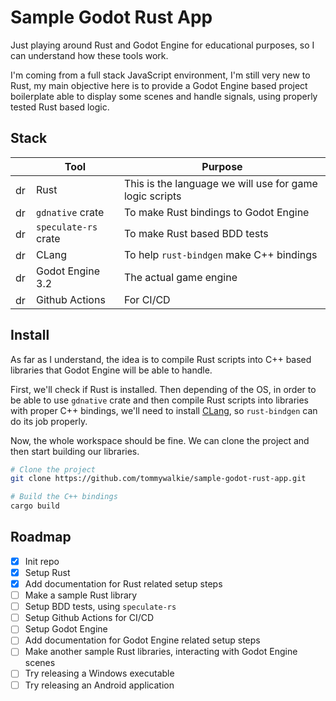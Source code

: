 # Sample Godot Rust App

Just playing around Rust and Godot Engine for educational purposes, so I can understand how these tools work.

I'm coming from a full stack JavaScript environment, I'm still very new to Rust, my main objective here is to provide a Godot Engine based project boilerplate able to display some scenes and handle signals, using properly tested Rust based logic.

## Stack

|                                                              | Tool                 | Purpose                                                 |
| ------------------------------------------------------------ | -------------------- | ------------------------------------------------------- |
| <img src="https://github.com/gilbarbara/logos/raw/master/logos/rust.svg?sanitize=true" alt="drawing" height="17"/> | Rust                 | This is the language we will use for game logic scripts |
| <img src="https://img.icons8.com/dusk/2x/package.png" alt="drawing" height="17"/> | `gdnative` crate     | To make Rust bindings to Godot Engine                   |
| <img src="https://img.icons8.com/dusk/2x/package.png" alt="drawing" height="17"/> | `speculate-rs` crate | To make Rust based BDD tests                            |
| <img src="https://llvm.org/img/DragonMedium.png" alt="drawing" height="17"/> | CLang                | To help `rust-bindgen` make C++ bindings                |
| <img src="https://upload.wikimedia.org/wikipedia/commons/6/6a/Godot_icon.svg" alt="drawing" height="17"/> | Godot Engine 3.2     | The actual game engine                                  |
| <img src="https://avatars0.githubusercontent.com/u/44036562?s=200&v=4?sanitize=true" alt="drawing" height="17"/> | Github Actions       | For CI/CD                                               |


## Install

As far as I understand, the idea is to compile Rust scripts into C++ based libraries that Godot Engine will be able to handle.

First, we'll check if Rust is installed. Then depending of the OS, in order to be able to use `gdnative` crate and then compile Rust scripts into libraries with proper C++ bindings, we'll need to install [CLang](https://rust-lang.github.io/rust-bindgen/requirements.html), so `rust-bindgen` can do its job properly.

Now, the whole workspace should be fine. We can clone the project and then start building our libraries.

```bash
# Clone the project
git clone https://github.com/tommywalkie/sample-godot-rust-app.git

# Build the C++ bindings
cargo build
```

## Roadmap

- [x] Init repo
- [x] Setup Rust
- [x] Add documentation for Rust related setup steps
- [ ] Make a sample Rust library
- [ ] Setup BDD tests, using `speculate-rs`
- [ ] Setup Github Actions for CI/CD
- [ ] Setup Godot Engine
- [ ] Add documentation for Godot Engine related setup steps
- [ ] Make another sample Rust libraries, interacting with Godot Engine scenes
- [ ] Try releasing a Windows executable
- [ ] Try releasing an Android application